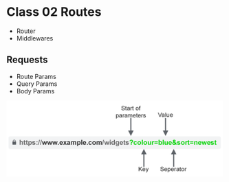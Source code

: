 # Class 02 Routes

- Router
- Middlewares

## Requests

- Route Params
- Query Params
- Body Params

![query params](../documents/query-params-url.png)